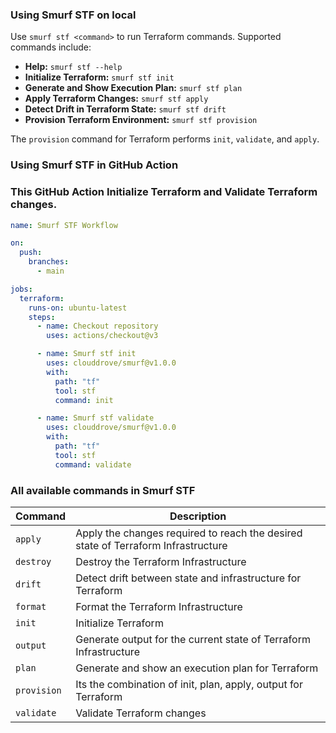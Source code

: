 ### Using Smurf STF on local
Use `smurf stf <command>` to run Terraform commands. Supported commands include:

- **Help:** `smurf stf --help`
- **Initialize Terraform:** `smurf stf init`
- **Generate and Show Execution Plan:** `smurf stf plan`
- **Apply Terraform Changes:** `smurf stf apply`
- **Detect Drift in Terraform State:** `smurf stf drift`
- **Provision Terraform Environment:** `smurf stf provision`

The `provision` command for Terraform performs `init`, `validate`, and `apply`.

### Using Smurf STF in GitHub Action
### This GitHub Action Initialize Terraform and Validate Terraform changes.

```yaml
name: Smurf STF Workflow

on:
  push:
    branches:
      - main

jobs:
  terraform:
    runs-on: ubuntu-latest
    steps:
      - name: Checkout repository
        uses: actions/checkout@v3

      - name: Smurf stf init
        uses: clouddrove/smurf@v1.0.0
        with:
          path: "tf"
          tool: stf
          command: init

      - name: Smurf stf validate
        uses: clouddrove/smurf@v1.0.0
        with:
          path: "tf"
          tool: stf
          command: validate
```

### All available commands in Smurf STF

| Command   | Description                          |
|-----------|--------------------------------------|
| `apply`    | Apply the changes required to reach the desired state of Terraform Infrastructure |
| `destroy` | Destroy the Terraform Infrastructure |
| `drift`    | Detect drift between state and infrastructure  for Terraform  |
| `format`   | Format the Terraform Infrastructure              |
| `init` | Initialize Terraform             |
| `output` | Generate output for the current state of Terraform Infrastructure  |
| `plan` | Generate and show an execution plan for Terraform          |
| `provision` | Its the combination of init, plan, apply, output for Terraform |
| `validate` | Validate  Terraform changes |
